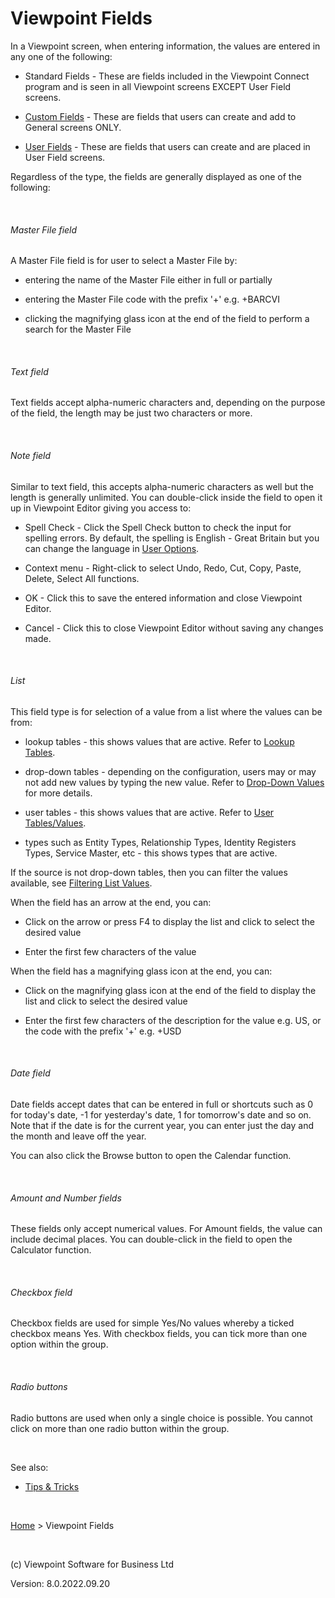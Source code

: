 



# Viewpoint Fields
In a Viewpoint screen, when entering information, the values are entered 
 in any one of the following:

	

- Standard Fields - These are fields included in the Viewpoint 
    	 Connect program and is seen in all Viewpoint screens EXCEPT User Field 
    	 screens.

	

- [Custom Fields](file:///c:/temp/0457b882-c844-4314-8878-ce1a9c2207bd/input/Custom_Fields.htm) - These are fields 
    	 that users can create and add to General screens ONLY.

	

- [User Fields](file:///c:/temp/0457b882-c844-4314-8878-ce1a9c2207bd/input/User_Fields.htm) - These are fields 
    	 that users can create and are placed in User Field screens.

Regardless of the type, the fields are generally displayed as one of 
 the following:

&nbsp;
###### Master File field
A Master File field is for user to select a Master File by:

	

- entering the name of the Master File either in full or partially

	

- entering the Master File code with the prefix '+' e.g. +BARCVI

	

- clicking the magnifying glass icon at the end of the field to 
    	 perform a search for the Master File

&nbsp;
###### Text field
Text fields accept alpha-numeric characters and, depending on the purpose 
 of the field, the length may be just two characters or more.

&nbsp;
###### Note field
Similar to text field, this accepts alpha-numeric characters as well 
 but the length is generally unlimited. You can double-click inside the 
 field to open it up in Viewpoint Editor giving you access to:

	

- Spell Check - Click the Spell Check button to check the input 
    	 for spelling errors. By default, the spelling is English - Great Britain 
    	 but you can change the language in [User 
    	 Options](file:///c:/temp/0457b882-c844-4314-8878-ce1a9c2207bd/input/User_Options.htm).

	

- Context menu - Right-click to select Undo, Redo, Cut, Copy, 
    	 Paste, Delete, Select All functions.

	

- OK - Click this to save the entered information and close Viewpoint 
    	 Editor.

	

- Cancel - Click this to close Viewpoint Editor without saving 
    	 any changes made.

&nbsp;
###### List
This field type is for selection of a value from a list where the values 
 can be from: 

	

- lookup tables - this shows values that are active. Refer to 
    	 [Lookup Tables](file:///c:/temp/0457b882-c844-4314-8878-ce1a9c2207bd/Configuration/Lookup_Tables.htm).

	

- drop-down tables - depending on the configuration, users may 
    	 or may not add new values by typing the new value. Refer to [Drop-Down 
    	 Values](file:///c:/temp/0457b882-c844-4314-8878-ce1a9c2207bd/Configuration/Drop-down_Values.htm) for more details. 

	

- user tables - this shows values that are active. Refer to [User Tables/Values](file:///c:/temp/0457b882-c844-4314-8878-ce1a9c2207bd/Configuration/User_Tables.htm).

	

- types such as Entity Types, Relationship Types, Identity Registers 
    	 Types, Service Master, etc - this shows types that are active.

If the source is not drop-down tables, then you can filter the values 
 available, see [Filtering 
 List Values](file:///c:/temp/0457b882-c844-4314-8878-ce1a9c2207bd/Configuration/Filtering_List_Values.htm).

When the field has an arrow at the end, you can:

	

- Click on the arrow or press F4 to display the list and click 
    	 to select the desired value

	

- Enter the first few characters of the value

When the field has a magnifying glass icon at the end, you can:

	

- Click on the magnifying glass icon at the end of the field to 
    	 display the list and click to select the desired value

	

- Enter the first few characters of the description for the value 
    	 e.g. US, or the code with the prefix '+' e.g. +USD

&nbsp;
###### Date field
Date fields accept dates that can be entered in full or shortcuts such 
 as 0 for today's date, -1 for yesterday's date, 1 for tomorrow's date 
 and so on. Note that if the date is for the current year, you can enter 
 just the day and the month and leave off the year.

You can also click the Browse button to open the Calendar function.

&nbsp;
###### Amount and Number fields
These fields only accept numerical values. For Amount fields, the value 
 can include decimal places. You can double-click in the field to open 
 the Calculator function.

&nbsp;
###### Checkbox field
Checkbox fields are used for simple Yes/No values whereby a ticked checkbox 
 means Yes. With checkbox fields, you can tick more than one option within 
 the group.

&nbsp;
###### Radio buttons
Radio buttons are used when only a single choice is possible. You cannot 
 click on more than one radio button within the group.

&nbsp;

See also:

	

- [Tips &amp; Tricks](file:///c:/temp/0457b882-c844-4314-8878-ce1a9c2207bd/input/Tips_&_Tricks.htm)

&nbsp;

[Home](file:///c:/temp/0457b882-c844-4314-8878-ce1a9c2207bd/input/Copyright_Notice.htm) &gt; Viewpoint Fields

&nbsp;

(c) Viewpoint Software for 
 Business Ltd

Version: 8.0.2022.09.20


